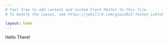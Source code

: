 ```yaml
---
# Feel free to add content and custom Front Matter to this file.
# To modify the layout, see https://jekyllrb.com/gsoc2022-Toshan_Luktuke/themes/#overriding-theme-defaults

layout: home
---
```


Hello There!
